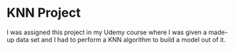# KNN Project
I was assigned this project in my Udemy course where I was given a made-up data set and I had to perform a KNN algorithm to build a model out of it.
